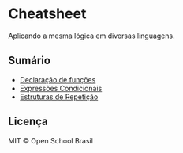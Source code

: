 # Cheatsheet
Aplicando a mesma lógica em diversas linguagens.

## Sumário

- [Declaração de funções](Declaração_de_funções/README.md)
- [Expressões Condicionais](Expressões_condicionais/README.md)
- [Estruturas de Repetição](Estruturas-de-repetição/README.md)


## Licença
MIT &copy; Open School Brasil

